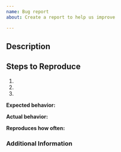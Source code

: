 ```yaml
---
name: Bug report
about: Create a report to help us improve

---
```

## Description

<!-- Description of the issue -->

## Steps to Reproduce

1. <!-- First Step -->
2. <!-- Second Step -->
3. <!-- and so on… -->

**Expected behavior:**

<!-- What you expect to happen -->

**Actual behavior:**

<!-- What actually happens -->

**Reproduces how often:**

<!-- What percentage of the time does it reproduce? -->

### Additional Information

<!-- Any additional information, configuration or data that might be necessary to reproduce the issue. -->
